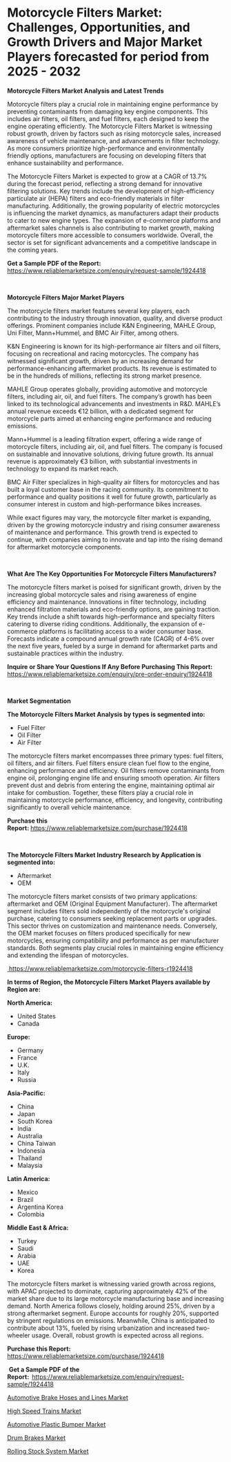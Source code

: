 <p><h1>Motorcycle Filters Market: Challenges, Opportunities, and Growth Drivers and Major Market Players forecasted for period from 2025 - 2032</h1></p><p><strong>Motorcycle Filters Market Analysis and Latest Trends</strong></p>
<p><p>Motorcycle filters play a crucial role in maintaining engine performance by preventing contaminants from damaging key engine components. This includes air filters, oil filters, and fuel filters, each designed to keep the engine operating efficiently. The Motorcycle Filters Market is witnessing robust growth, driven by factors such as rising motorcycle sales, increased awareness of vehicle maintenance, and advancements in filter technology. As more consumers prioritize high-performance and environmentally friendly options, manufacturers are focusing on developing filters that enhance sustainability and performance.</p><p>The Motorcycle Filters Market is expected to grow at a CAGR of 13.7% during the forecast period, reflecting a strong demand for innovative filtering solutions. Key trends include the development of high-efficiency particulate air (HEPA) filters and eco-friendly materials in filter manufacturing. Additionally, the growing popularity of electric motorcycles is influencing the market dynamics, as manufacturers adapt their products to cater to new engine types. The expansion of e-commerce platforms and aftermarket sales channels is also contributing to market growth, making motorcycle filters more accessible to consumers worldwide. Overall, the sector is set for significant advancements and a competitive landscape in the coming years.</p></p>
<p><strong>Get a Sample PDF of the Report:&nbsp;</strong> <a href="https://www.reliablemarketsize.com/enquiry/request-sample/1924418?utm_campaign=1833&utm_medium=2&utm_source=Github&utm_content=ia&utm_term=30032025&utm_id=motorcycle-filters">https://www.reliablemarketsize.com/enquiry/request-sample/1924418</a></p>
<p>&nbsp;</p>
<p><strong>Motorcycle Filters Major Market Players</strong></p>
<p><p>The motorcycle filters market features several key players, each contributing to the industry through innovation, quality, and diverse product offerings. Prominent companies include K&N Engineering, MAHLE Group, Uni Filter, Mann+Hummel, and BMC Air Filter, among others.</p><p>K&N Engineering is known for its high-performance air filters and oil filters, focusing on recreational and racing motorcycles. The company has witnessed significant growth, driven by an increasing demand for performance-enhancing aftermarket products. Its revenue is estimated to be in the hundreds of millions, reflecting its strong market presence.</p><p>MAHLE Group operates globally, providing automotive and motorcycle filters, including air, oil, and fuel filters. The company’s growth has been linked to its technological advancements and investments in R&D. MAHLE’s annual revenue exceeds €12 billion, with a dedicated segment for motorcycle parts aimed at enhancing engine performance and reducing emissions.</p><p>Mann+Hummel is a leading filtration expert, offering a wide range of motorcycle filters, including air, oil, and fuel filters. The company is focused on sustainable and innovative solutions, driving future growth. Its annual revenue is approximately €3 billion, with substantial investments in technology to expand its market reach.</p><p>BMC Air Filter specializes in high-quality air filters for motorcycles and has built a loyal customer base in the racing community. Its commitment to performance and quality positions it well for future growth, particularly as consumer interest in custom and high-performance bikes increases.</p><p>While exact figures may vary, the motorcycle filter market is expanding, driven by the growing motorcycle industry and rising consumer awareness of maintenance and performance. This growth trend is expected to continue, with companies aiming to innovate and tap into the rising demand for aftermarket motorcycle components.</p></p>
<p>&nbsp;</p>
<p><strong>What Are The Key Opportunities For Motorcycle Filters Manufacturers?</strong></p>
<p><p>The motorcycle filters market is poised for significant growth, driven by the increasing global motorcycle sales and rising awareness of engine efficiency and maintenance. Innovations in filter technology, including enhanced filtration materials and eco-friendly options, are gaining traction. Key trends include a shift towards high-performance and specialty filters catering to diverse riding conditions. Additionally, the expansion of e-commerce platforms is facilitating access to a wider consumer base. Forecasts indicate a compound annual growth rate (CAGR) of 4-6% over the next five years, fueled by a surge in demand for aftermarket parts and sustainable practices within the industry.</p></p>
<p><strong>Inquire or Share Your Questions If Any Before Purchasing This Report:</strong> <a href="https://www.reliablemarketsize.com/enquiry/pre-order-enquiry/1924418?utm_campaign=1833&utm_medium=2&utm_source=Github&utm_content=ia&utm_term=30032025&utm_id=motorcycle-filters">https://www.reliablemarketsize.com/enquiry/pre-order-enquiry/1924418</a></p>
<p>&nbsp;</p>
<p><strong>Market Segmentation</strong></p>
<p><strong>The Motorcycle Filters Market Analysis by types is segmented into:</strong></p>
<p><ul><li>Fuel Filter</li><li>Oil Filter</li><li>Air Filter</li></ul></p>
<p><p>The motorcycle filters market encompasses three primary types: fuel filters, oil filters, and air filters. Fuel filters ensure clean fuel flow to the engine, enhancing performance and efficiency. Oil filters remove contaminants from engine oil, prolonging engine life and ensuring smooth operation. Air filters prevent dust and debris from entering the engine, maintaining optimal air intake for combustion. Together, these filters play a crucial role in maintaining motorcycle performance, efficiency, and longevity, contributing significantly to overall vehicle maintenance.</p></p>
<p><strong>Purchase this Report:&nbsp;</strong><a href="https://www.reliablemarketsize.com/purchase/1924418?utm_campaign=1833&utm_medium=2&utm_source=Github&utm_content=ia&utm_term=30032025&utm_id=motorcycle-filters">https://www.reliablemarketsize.com/purchase/1924418</a></p>
<p>&nbsp;</p>
<p><strong>The Motorcycle Filters Market Industry Research by Application is segmented into:</strong></p>
<p><ul><li>Aftermarket</li><li>OEM</li></ul></p>
<p><p>The motorcycle filters market consists of two primary applications: aftermarket and OEM (Original Equipment Manufacturer). The aftermarket segment includes filters sold independently of the motorcycle's original purchase, catering to consumers seeking replacement parts or upgrades. This sector thrives on customization and maintenance needs. Conversely, the OEM market focuses on filters produced specifically for new motorcycles, ensuring compatibility and performance as per manufacturer standards. Both segments play crucial roles in maintaining engine efficiency and extending the lifespan of motorcycles.</p></p>
<p><a href="https://www.reliablemarketsize.com/motorcycle-filters-r1924418?utm_campaign=1833&utm_medium=2&utm_source=Github&utm_content=ia&utm_term=30032025&utm_id=motorcycle-filters">&nbsp;https://www.reliablemarketsize.com/motorcycle-filters-r1924418</a></p>
<p><strong>In terms of Region, the Motorcycle Filters Market Players available by Region are:</strong></p>
<p>
    <p> <strong> North America: </strong>
        <ul>
            <li>United States</li>
            <li>Canada</li>
        </ul>
        </p> 
    <p> <strong> Europe: </strong>
        <ul>
            <li>Germany</li>
            <li>France</li>
            <li>U.K.</li>
            <li>Italy</li>
            <li>Russia</li>
        </ul>
        </p> 
    <p> <strong> Asia-Pacific: </strong>
        <ul>
            <li>China</li>
            <li>Japan</li>
            <li>South Korea</li>
            <li>India</li>
            <li>Australia</li>
            <li>China Taiwan</li>
            <li>Indonesia</li>
            <li>Thailand</li>
            <li>Malaysia</li>
        </ul>
        </p> 
    <p> <strong> Latin America: </strong>
        <ul>
            <li>Mexico</li>
            <li>Brazil</li>
            <li>Argentina Korea</li>
            <li>Colombia</li>
        </ul>
        </p> 
    <p> <strong> Middle East & Africa: </strong>
        <ul>
            <li>Turkey</li>
            <li>Saudi</li>
            <li>Arabia</li>
            <li>UAE</li>
            <li>Korea</li>
        </ul>
    </p>
    </p>
<p><p>The motorcycle filters market is witnessing varied growth across regions, with APAC projected to dominate, capturing approximately 42% of the market share due to its large motorcycle manufacturing base and increasing demand. North America follows closely, holding around 25%, driven by a strong aftermarket segment. Europe accounts for roughly 20%, supported by stringent regulations on emissions. Meanwhile, China is anticipated to contribute about 13%, fueled by rising urbanization and increased two-wheeler usage. Overall, robust growth is expected across all regions.</p></p>
<p><strong>Purchase this Report: </strong><a href="https://www.reliablemarketsize.com/purchase/1924418?utm_campaign=1833&utm_medium=2&utm_source=Github&utm_content=ia&utm_term=30032025&utm_id=motorcycle-filters">https://www.reliablemarketsize.com/purchase/1924418</a></p>
<p>&nbsp;<strong>Get a Sample PDF of the Report:&nbsp;&nbsp;</strong><a href="https://www.reliablemarketsize.com/enquiry/request-sample/1924418?utm_campaign=1833&utm_medium=2&utm_source=Github&utm_content=ia&utm_term=30032025&utm_id=motorcycle-filters">https://www.reliablemarketsize.com/enquiry/request-sample/1924418</a></p>
<p><strong></strong></p>
<p><p><a href="https://github.com/FassouRP/Market-Research-Report-List-7/blob/main/automotive-brake-hoses-and-lines-market.md?utm_campaign=1833&utm_medium=2&utm_source=Github&utm_content=ia&utm_term=30032025&utm_id=motorcycle-filters">Automotive Brake Hoses and Lines Market</a></p><p><a href="https://github.com/rullihipes6h/Market-Research-Report-List-1/blob/main/high-speed-trains-market.md?utm_campaign=1833&utm_medium=2&utm_source=Github&utm_content=ia&utm_term=30032025&utm_id=motorcycle-filters">High Speed Trains Market</a></p><p><a href="https://github.com/zeraikulkawb/Market-Research-Report-List-1/blob/main/automotive-plastic-bumper-market.md?utm_campaign=1833&utm_medium=2&utm_source=Github&utm_content=ia&utm_term=30032025&utm_id=motorcycle-filters">Automotive Plastic Bumper Market</a></p><p><a href="https://github.com/rojannovarwd/Market-Research-Report-List-1/blob/main/drum-brakes-market.md?utm_campaign=1833&utm_medium=2&utm_source=Github&utm_content=ia&utm_term=30032025&utm_id=motorcycle-filters">Drum Brakes Market</a></p><p><a href="https://github.com/dandatesha7q/Market-Research-Report-List-1/blob/main/rolling-stock-system-market.md?utm_campaign=1833&utm_medium=2&utm_source=Github&utm_content=ia&utm_term=30032025&utm_id=motorcycle-filters">Rolling Stock System Market</a></p></p>